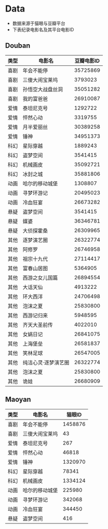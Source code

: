 
# Data

- 数据来源于猫眼与豆瓣平台
- 下表纪录电影名及其平台电影ID

## Douban

| 类型 | 电影名              | 豆瓣电影ID |
| ---- | ------------------- | ---------- |
| 喜剧 | 年会不能停          | 35725869   |
| 喜剧 | 三傻大闹宝莱坞      | 3793023    |
| 喜剧 | 孙悟空大战盘丝洞    | 35051282   |
| 喜剧 | 我的富爸爸          | 26910087   |
| 爱情 | 泰坦尼克号          | 1292722    |
| 爱情 | 怦然心动            | 3319755    |
| 爱情 | 月半爱丽丝          | 30389258   |
| 爱情 | 锤神                | 34951373   |
| 科幻 | 星际穿越            | 1889243    |
| 科幻 | 盗梦空间            | 3541415    |
| 科幻 | 机械画皮            | 35092721   |
| 科幻 | 冰封之城            | 35881806   |
| 动画 | 哈尔的移动城堡      | 1308807    |
| 动画 | 寻梦环游记          | 20495023   |
| 动画 | 冷血狂宴            | 26673282   |
| 悬疑 | 盗梦空间            | 3541415    |
| 悬疑 | 媒婆                | 36346781   |
| 悬疑 | 大侦探霍桑          | 26309965   |
| 其他 | 逐梦演艺圈          | 26322774   |
| 其他 | 阿修罗              | 26746958   |
| 其他 | 祖宗十九代          | 27114417   |
| 其他 | 富春山居图          | 5364905    |
| 其他 | 西游之女儿国篇      | 26894554   |
| 其他 | 大话天仙            | 4913222    |
| 其他 | 环大西洋            | 24706498   |
| 其他 | 泡沫之夏            | 25830800   |
| 其他 | 西游记归来          | 5948595    |
| 其他 | 齐天大圣前传        | 4022010    |
| 其他 | 女娲日记            | 26841075   |
| 其他 | 上海堡垒            | 26581837   |
| 其他 | 笑林足球            | 26547005   |
| 其他 | 纯洁心灵·逐梦演艺圈 | 26322774   |
| 其他 | 泡沫之夏            | 25830800   |
| 其他 | 诡娃                | 26680909   |

## Maoyan

| 类型   | 电影名            | 猫眼ID       |
|--------|------------------|----------|
| 喜剧   | 年会不能停        | 1458876  |
| 喜剧   | 三傻大闹宝莱坞    | 43       |
| 爱情   | 泰坦尼克号        | 267      |
| 爱情   | 怦然心动          | 46818    |
| 爱情   | 锤神              | 1320970  |
| 科幻   | 星际穿越          | 78341    |
| 科幻   | 机械画皮          | 1334124  |
| 动画   | 哈尔的移动城堡    | 225980   |
| 动画   | 寻梦环游记        | 342068   |
| 动画   | 冷血狂宴          | 344450   |
| 悬疑   | 盗梦空间          | 416      |
